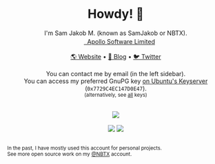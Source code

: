 <h1 align="center">Howdy! 👋</h1>

<p align="center">
  I'm Sam Jakob M. (known as SamJakob or NBTX).
  <br>
  <a href="https://apollosoftware.xyz" target="_blank"><img height="17" src="https://user-images.githubusercontent.com/37072691/133508704-8b16ba22-c6a4-4d10-a994-2aa1f3a0df65.png">&nbsp; Apollo Software Limited</a>
  <br>
  <br>
  <a href="https://samjakob.com/">🌎 Website</a> &#x2022; <a href="https://blog.samjakob.com/">📓 Blog</a> &#x2022; <a href="https://twitter.com/SamJakobNBTX">🐦 Twitter</a>
  <br>
  <br>
  You can contact me by email (in the left sidebar).
  <br>
  You can access my preferred GnuPG key <a href="https://keyserver.ubuntu.com/pks/lookup?search=0x7729C4EC147D0E47&fingerprint=on&op=index">on Ubuntu's Keyserver</a> (<code>0x7729C4EC147D0E47</code>).
  <br>
  <sup>(alternatively, see <a href="https://github.com/SamJakob.keys">all</a> keys)</sup>
  <br><br>
</p>

<p align="center">
  <img align="center" src="https://github-readme-streak-stats.herokuapp.com?user=SamJakob&theme=dark&hide_border=true&stroke=00000000" />
</p>

<p align="center">
  <img align="center" src="https://github-readme-stats.vercel.app/api/top-langs/?username=SamJakob&langs_count=20&layout=compact&hide_border=true&theme=dracula&bg_color=151515&title_color=ffffff">
  <img align="center" src="https://github-readme-stats.vercel.app/api?username=SamJakob&show_icons=true&theme=dracula&count_private=true&hide_border=true&bg_color=151515&title_color=ffffff&icon_color=429485&hide_rank=true">
  <br>
  <br>
</p>
  
<p>
  <sub>In the past, I have mostly used this account for personal projects.</sub><br>
  <sub>See more open source work on my <a href="https://github.com/NBTX" target="_blank">@NBTX</a> account.</sub>
</p>

<!--
**SamJakob/SamJakob** is a ✨ _special_ ✨ repository because its `README.md` (this file) appears on your GitHub profile.

Here are some ideas to get you started:

- 🔭 I’m currently working on ...
- 🌱 I’m currently learning ...
- 👯 I’m looking to collaborate on ...
- 🤔 I’m looking for help with ...
- 💬 Ask me about ...
- 📫 How to reach me: ...
- 😄 Pronouns: ...
- ⚡ Fun fact: ...
-->
